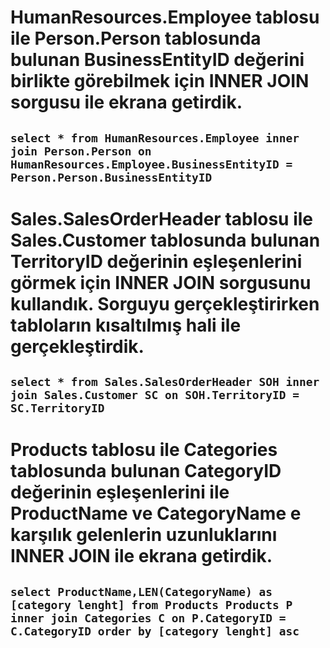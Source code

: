 # HumanResources.Employee tablosu ile Person.Person tablosunda bulunan BusinessEntityID değerini birlikte görebilmek için INNER JOIN sorgusu ile ekrana getirdik.

## `select * from HumanResources.Employee inner join Person.Person on HumanResources.Employee.BusinessEntityID = Person.Person.BusinessEntityID `

# Sales.SalesOrderHeader tablosu ile Sales.Customer tablosunda bulunan TerritoryID değerinin eşleşenlerini görmek için INNER JOIN sorgusunu kullandık. Sorguyu gerçekleştirirken tabloların kısaltılmış hali ile gerçekleştirdik.

## `select * from Sales.SalesOrderHeader SOH inner join Sales.Customer SC on SOH.TerritoryID = SC.TerritoryID `

# Products tablosu ile Categories tablosunda bulunan CategoryID değerinin eşleşenlerini ile ProductName ve CategoryName e karşılık gelenlerin uzunluklarını INNER JOIN ile ekrana getirdik.

## `select ProductName,LEN(CategoryName) as [category lenght] from Products Products P inner join Categories C on P.CategoryID = C.CategoryID order by [category lenght] asc `
